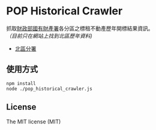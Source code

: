# POP Historical Crawler

抓取[財政部國有財產署](http://www.fnp.gov.tw)各分區之標租不動產歷年開標結果資訊。  
_（目前只在網站上找到北區歷年資料)_

- [北區分署](http://www.fnpn.gov.tw/ct/CFT.php?page=CFTMain2&area=N000)

## 使用方式

```shell
npm install
node ./pop_historical_crawler.js
```

## License

The MIT license (MIT)
